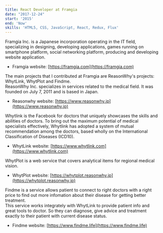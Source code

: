 ```yaml
---
title: React Developer at Framgia
date: "2017-12-24"
start: '2015'
end: 'Now'
skills: 'HTML5, CSS, JavaScript, React, Redux, Flux'
---
```


Framgia Inc. is a Japanese incorporation operating in the IT field, specializing in designing, developing applications, games running on smartphone platform, social networking platform, producing and developing website application.

* Framgia website: [https://framgia.com](https://framgia.com)

The main projects that I contributed at Framgia are ReasonWhy's projects: WhytLink, WhytPlot and Findme.
<br/>ReasonWhy Inc. specializes in services related to the medical field. It was founded on July 7, 2011 and is based in Japan.

* Reasonwhy website: [https://www.reasonwhy.jp](https://www.reasonwhy.jp)

Whytlink is the Facebook for doctors that uniquely showcases the skills and abilities of doctors. To bring out the maximum potential of medical specialists effectively, Whytlink has adopted a system of mutual recommendation among the doctors, based wholly on the International Classification of Diseases (ICD10).

* WhytLink website: [https://www.whytlink.com](https://www.whytlink.com)

WhytPlot is a web service that covers analytical items for regional medical vision.

* WhytPlot website: [https://whytplot.reasonwhy.jp](https://whytplot.reasonwhy.jp)

Findme is a service allows patient to connect to right doctors with a right price to find out more infomation about their disease for getting better treatment.
<br/>This service works integrately with WhytLink to provide patient info and great tools to doctor. So they can diagnose, give advice and treatment exactly to their patient with current disease status.

* Findme website: [https://www.findme.life](https://www.findme.life)
